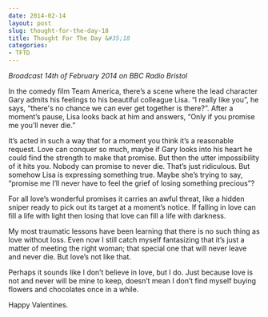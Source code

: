 ```yaml
---
date: 2014-02-14
layout: post
slug: thought-for-the-day-18
title: Thought For The Day &#35;18
categories:
- TFTD
---
```


*Broadcast 14th of February 2014 on BBC Radio Bristol*

In the comedy film Team America, there’s a scene where the lead character Gary admits his feelings to his beautiful colleague Lisa. “I really like you”, he says, “there's no chance we can ever get together is there?”. After a moment’s pause, Lisa looks back at him and answers, “Only if you promise me you’ll never die.”

It’s acted in such a way that for a moment you think it’s a reasonable request. Love can conquer so much, maybe if Gary looks into his heart he could find the strength to make that promise. But then the utter impossibility of it hits you. Nobody can promise to never die. That’s just ridiculous. But somehow Lisa is expressing something true. Maybe she’s trying to say, “promise me I’ll never have to feel the grief of losing something precious”?

For all love’s wonderful promises it carries an awful threat, like a hidden sniper ready to pick out its target at a moment’s notice. If falling in love can fill a life with light then losing that love can fill a life with darkness.

My most traumatic lessons have been learning that there is no such thing as love without loss. Even now I still catch myself fantasizing that it’s just a matter of meeting the right woman; that special one that will never leave and never die. But love’s not like that.

Perhaps it sounds like I don’t believe in love, but I do. Just because love is not and never will be mine to keep, doesn’t mean I don’t find myself buying flowers and chocolates once in a while.

Happy Valentines.